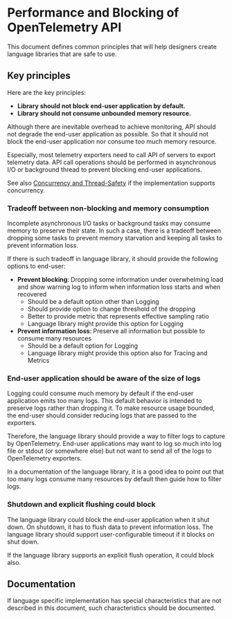 # Performance and Blocking of OpenTelemetry API

This document defines common principles that will help designers create language libraries that are safe to use. 

## Key principles

Here are the key principles:

- **Library should not block end-user application by default.**
- **Library should not consume unbounded memory resource.**

Although there are inevitable overhead to achieve monitoring, API should not degrade the end-user application as possible. So that it should not block the end-user application nor consume too much memory resource.

Especially, most telemetry exporters need to call API of servers to export telemetry data. API call operations should be performed in asynchronous I/O or background thread to prevent blocking end-user applications.

See also [Concurrency and Thread-Safety](concurrency.md) if the implementation supports concurrency.

### Tradeoff between non-blocking and memory consumption

Incomplete asynchronous I/O tasks or background tasks may consume memory to preserve their state. In such a case, there is a tradeoff between dropping some tasks to prevent memory starvation and keeping all tasks to prevent information loss.

If there is such tradeoff in language library, it should provide the following options to end-user:

- **Prevent blocking**: Dropping some information under overwhelming load and show warning log to inform when information loss starts and when recovered
  - Should be a default option other than Logging
  - Should provide option to change threshold of the dropping
  - Better to provide metric that represents effective sampling ratio
  - Language library might provide this option for Logging
- **Prevent information loss**: Preserve all information but possible to consume many resources
  - Should be a default option for Logging
  - Language library might provide this option also for Tracing and Metrics

### End-user application should be aware of the size of logs

Logging could consume much memory by default if the end-user application emits too many logs. This default behavior is intended to preserve logs rather than dropping it. To make resource usage bounded, the end-user should consider reducing logs that are passed to the exporters.

Therefore, the language library should provide a way to filter logs to capture by OpenTelemetry. End-user applications may want to log so much into log file or stdout (or somewhere else) but not want to send all of the logs to OpenTelemetry exporters.

In a documentation of the language library, it is a good idea to point out that too many logs consume many resources by default then guide how to filter logs.

### Shutdown and explicit flushing could block

The language library could block the end-user application when it shut down. On shutdown, it has to flush data to prevent information loss. The language library should support user-configurable timeout if it blocks on shut down.

If the language library supports an explicit flush operation, it could block also.

## Documentation

If language specific implementation has special characteristics that are not described in this document, such characteristics should be documented.
